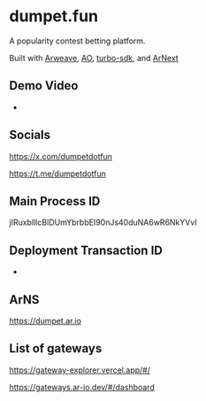 # dumpet.fun

A popularity contest betting platform.

Built with [Arweave](https://github.com/ArweaveTeam), [AO](https://github.com/permaweb/ao), [turbo-sdk](https://github.com/ardriveapp/turbo-sdk), and [ArNext](https://github.com/weavedb/arnext)

## Demo Video
-

## Socials
https://x.com/dumpetdotfun

https://t.me/dumpetdotfun

## Main Process ID
jIRuxblllcBIDUmYbrbbEI90nJs40duNA6wR6NkYVvI

## Deployment Transaction ID
-

## ArNS
https://dumpet.ar.io

## List of gateways

https://gateway-explorer.vercel.app/#/

https://gateways.ar-io.dev/#/dashboard